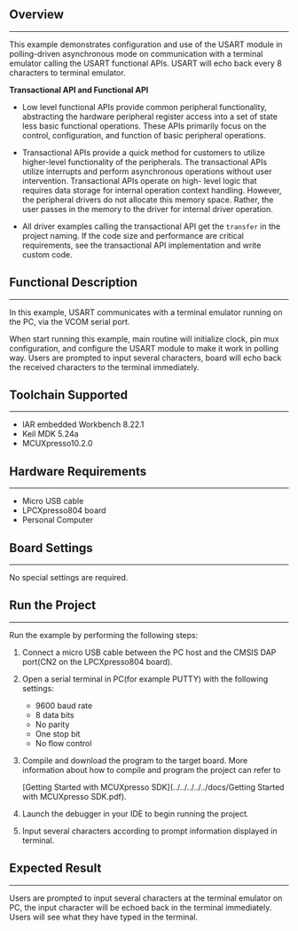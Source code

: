 ## Overview
-----------
This example demonstrates configuration and use of the USART module in polling-driven 
asynchronous mode on communication with a terminal emulator calling the USART functional
APIs. USART will echo back every 8 characters to terminal emulator.

**Transactional API and Functional API**

- Low level functional APIs provide common peripheral functionality, abstracting the 
  hardware peripheral register access into a set of state less basic functional operations.
  These APIs primarily focus on the control, configuration, and function of basic 
  peripheral operations. 

- Transactional APIs provide a quick method for customers to utilize higher-level 
  functionality of the peripherals. The transactional APIs utilize interrupts and perform 
  asynchronous operations without user intervention. Transactional APIs operate on high-
  level logic that requires data storage for internal operation context handling. However,
  the peripheral drivers do not allocate this memory space. Rather, the user passes in the
  memory to the driver for internal driver operation. 

- All driver examples calling the transactional API get the `transfer` in the project 
  naming. If the code size and performance are critical requirements, see the 
  transactional API implementation and write custom code.

## Functional Description
-------------------------
In this example, USART communicates with a terminal emulator running on the PC, via 
the VCOM serial port. 

When start running this example, main routine will initialize clock, pin mux configuration,
and configure the USART module to make it work in polling way. Users are prompted to 
input several characters, board will echo back the received characters to the terminal
immediately. 

## Toolchain Supported
---------------------
- IAR embedded Workbench 8.22.1
- Keil MDK 5.24a
- MCUXpresso10.2.0

## Hardware Requirements
------------------------
- Micro USB cable
- LPCXpresso804 board
- Personal Computer

## Board Settings
------------------------
No special settings are required.

## Run the Project
------------------------
Run the example by performing the following steps:

1. Connect a micro USB cable between the PC host and the CMSIS DAP port(CN2 on the 
   LPCXpresso804 board).

2. Open a serial terminal in PC(for example PUTTY) with the following settings:
   - 9600 baud rate
   - 8 data bits
   - No parity
   - One stop bit
   - No flow control

3. Compile and download the program to the target board.
   More information about how to compile and program the project can refer to 

   [Getting Started with MCUXpresso SDK](../../../../../docs/Getting Started with MCUXpresso SDK.pdf).

4. Launch the debugger in your IDE to begin running the project.

5. Input several characters according to prompt information displayed in terminal. 

## Expected Result
------------------------
Users are prompted to input several characters at the terminal emulator on PC, the input
character will be echoed back in the terminal immediately. Users will see what they have 
typed in the terminal. 
